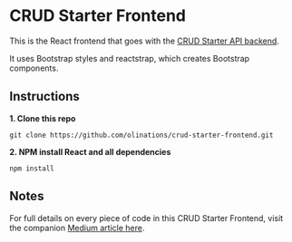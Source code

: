 # CRUD Starter Frontend

This is the React frontend that goes with the [CRUD Starter API backend](https://github.com/olinations/crud-starter-api).

It uses Bootstrap styles and reactstrap, which creates Bootstrap components.

## Instructions

**1. Clone this repo**

```
git clone https://github.com/olinations/crud-starter-frontend.git
```

**2. NPM install React and all dependencies**

```
npm install
```

## Notes

For full details on every piece of code in this CRUD Starter Frontend, visit the companion [Medium article here](https://medium.com/@olinations/build-a-crud-template-using-react-bootstrap-express-postgres-9f84cc444438?source=friends_link&sk=51028bf98ff92bc659d3edbb539a82bb).